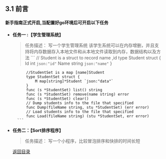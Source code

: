 ## 3.1 前言
#### 新手指南正式开启,当配置好go环境后可开启以下任务

- **任务一 :【学生管理系统】**
    > 任务描述： 写一个学生管理系统
        该学生系统可以在内存增删，并且支持将内存数据存入本地文件和从本地文件读取到内存，数据结构以及方法
        ```
            // Student is a struct to record name ,id
            type Student struct {
                Id   int    `json:"id"`
                Name string `json:"name"`
            }

            //StudentSet is a map [name]Student
            type StudentSet struct {
                M map[string]*Student `json:"data"`
            }
            func (s *StudentSet) list() string 
            func (s *StudentSet) remove(name string) error 
            func (s *StudentSet) clear() 
            // Dump students info to the file that specified
            func Dump(fileName string, stu *StudentSet) (err error)
            // Load students info to the file that specified
            func Load(fileName string) (stu *StudentSet, err error)
        ```

- **任务二：【Sort排序程序】**
    > 任务描述： 写一个小程序，比较冒泡排序和快排的时间长短

  [返回目录](https://github.com/xiaoheigou/GoGo)

